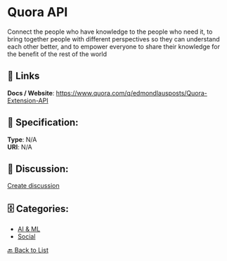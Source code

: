 # Quora API


Connect the people who have knowledge to the people who need it, to bring together people with different perspectives so they can understand each other better, and to empower everyone to share their knowledge for the benefit of the rest of the world

##  🔗 Links
**Docs / Website**: https://www.quora.com/q/edmondlausposts/Quora-Extension-API

## 🧬 Specification:
**Type**: N/A  
**URI**: N/A

## 💬 Discussion:
[Create discussion](https://github.com/apis-list/apis-list/discussions/new)

## 🗄️ Categories:
- [AI & ML](https://github.com/apis-list/apis-list#ai--ml)
- [Social](https://github.com/apis-list/apis-list#social)




[🔙 Back to List](https://github.com/apis-list/apis-list)
